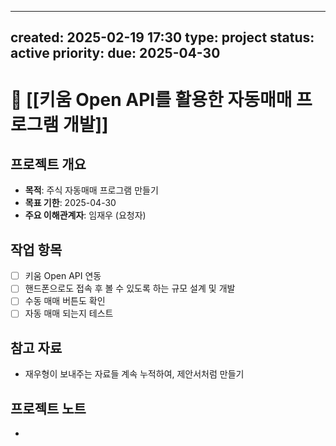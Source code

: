 
---
created: 2025-02-19 17:30
type: project
status: active
priority: 
due: 2025-04-30
---
# 🎯 [[키움 Open API를 활용한 자동매매 프로그램 개발]]

## 프로젝트 개요
- **목적**: 주식 자동매매 프로그램 만들기
- **목표 기한**: 2025-04-30
- **주요 이해관계자**: 임재우 (요청자)

## 작업 항목
- [ ] 키움 Open API 연동
- [ ] 핸드폰으로도 접속 후 볼 수 있도록 하는 규모 설계 및 개발
- [ ] 수동 매매 버튼도 확인
- [ ] 자동 매매 되는지 테스트

## 참고 자료
- 재우형이 보내주는 자료들 계속 누적하여, 제안서처럼 만들기

## 프로젝트 노트
-